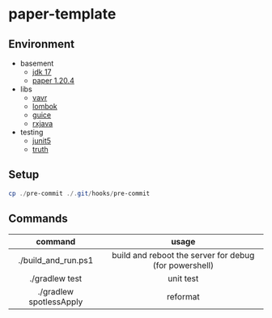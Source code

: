 # paper-template

## Environment
- basement
  - [jdk 17](https://openjdk.java.net/projects/jdk/17/)
  - [paper 1.20.4](https://papermc.io/downloads/paper)
- libs
  - [vavr](https://docs.vavr.io/)
  - [lombok](https://projectlombok.org/)
  - [guice](https://github.com/google/guice)
  - [rxjava](https://github.com/ReactiveX/RxJava)
- testing
  - [junit5](https://junit.org/junit5/)
  - [truth](https://truth.dev/)

## Setup

```powershell
cp ./pre-commit ./.git/hooks/pre-commit
```

## Commands

|         command         |                         usage                          |
|:-----------------------:|:------------------------------------------------------:|
|   ./build_and_run.ps1   | build and reboot the server for debug (for powershell) |
|     ./gradlew test      |                       unit test                        |
| ./gradlew spotlessApply |                        reformat                        |
